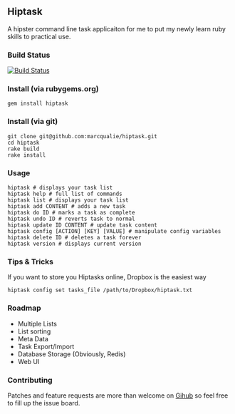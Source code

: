 ## Hiptask

A hipster command line task applicaiton for me to put my newly learn ruby skills to practical use.


### Build Status

[![Build Status](https://travis-ci.org/marcqualie/hiptask.png?branch=master)](https://travis-ci.org/marcqualie/hiptask)


### Install (via rubygems.org)

    gem install hiptask


### Install (via git)

    git clone git@github.com:marcqualie/hiptask.git
    cd hiptask
    rake build
    rake install


### Usage

    hiptask # displays your task list
    hiptask help # full list of commands
    hiptask list # displays your task list
    hiptask add CONTENT # adds a new task
    hiptask do ID # marks a task as complete
    hiptask undo ID # reverts task to normal
    hiptask update ID CONTENT # update task content
    hiptask config [ACTION] [KEY] [VALUE] # manipulate config variables
    hiptask delete ID # deletes a task forever
    hiptask version # displays current version


### Tips &amp; Tricks

If you want to store you Hiptasks online, Dropbox is the easiest way

    hiptask config set tasks_file /path/to/Dropbox/hiptask.txt


### Roadmap

- Multiple Lists
- List sorting
- Meta Data
- Task Export/Import
- Database Storage (Obviously, Redis)
- Web UI


### Contributing

Patches and feature requests are more than welcome on [Gihub](https://github.com/marcqualie/hiptask) so feel free to fill up the issue board.
